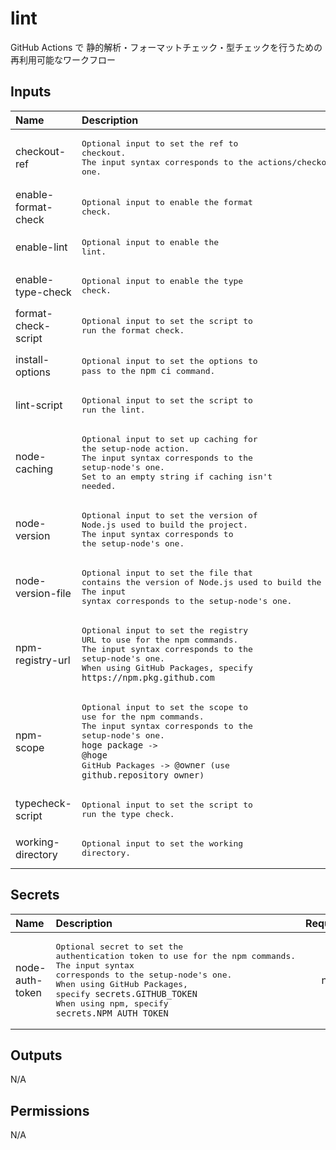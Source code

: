 # lint

GitHub Actions で 静的解析・フォーマットチェック・型チェックを行うための再利用可能なワークフロー

<!-- actdocs start -->

## Inputs

| Name                | Description                                                                                                                                                                                                                  | Type      | Default                  | Required |
| :------------------ | :--------------------------------------------------------------------------------------------------------------------------------------------------------------------------------------------------------------------------- | :-------- | :----------------------- | :------: |
| checkout-ref        | <pre>Optional input to set the ref to checkout.<br>The input syntax corresponds to the actions/checkout's one.</pre>                                                                                                         | `string`  | `${{ github.head_ref }}` |    no    |
| enable-format-check | <pre>Optional input to enable the format check.</pre>                                                                                                                                                                        | `boolean` | `false`                  |    no    |
| enable-lint         | <pre>Optional input to enable the lint.</pre>                                                                                                                                                                                | `boolean` | `true`                   |    no    |
| enable-type-check   | <pre>Optional input to enable the type check.</pre>                                                                                                                                                                          | `boolean` | `false`                  |    no    |
| format-check-script | <pre>Optional input to set the script to run the format check.</pre>                                                                                                                                                         | `string`  | `npm run format:check`   |    no    |
| install-options     | <pre>Optional input to set the options to pass to the `npm ci` command.</pre>                                                                                                                                                | `string`  | n/a                      |    no    |
| lint-script         | <pre>Optional input to set the script to run the lint.</pre>                                                                                                                                                                 | `string`  | `npm run lint`           |    no    |
| node-caching        | <pre>Optional input to set up caching for the setup-node action.<br>The input syntax corresponds to the setup-node's one.<br>Set to an empty string if caching isn't needed.</pre>                                           | `string`  | `npm`                    |    no    |
| node-version        | <pre>Optional input to set the version of Node.js used to build the project.<br>The input syntax corresponds to the setup-node's one.</pre>                                                                                  | `string`  | n/a                      |    no    |
| node-version-file   | <pre>Optional input to set the file that contains the version of Node.js used to build the project.<br>The input syntax corresponds to the setup-node's one.</pre>                                                           | `string`  | `.nvmrc`                 |    no    |
| npm-registry-url    | <pre>Optional input to set the registry URL to use for the npm commands.<br>The input syntax corresponds to the setup-node's one.<br>When using GitHub Packages, specify `https://npm.pkg.github.com`</pre>                  | `string`  | n/a                      |    no    |
| npm-scope           | <pre>Optional input to set the scope to use for the npm commands.<br>The input syntax corresponds to the setup-node's one.<br>`hoge package` -> `@hoge`<br>GitHub Packages -> `@owner` (use `github.repository_owner`)</pre> | `string`  | n/a                      |    no    |
| typecheck-script    | <pre>Optional input to set the script to run the type check.</pre>                                                                                                                                                           | `string`  | `npm run type-check`     |    no    |
| working-directory   | <pre>Optional input to set the working directory.</pre>                                                                                                                                                                      | `string`  | `.`                      |    no    |

## Secrets

| Name            | Description                                                                                                                                                                                                                                                        | Required |
| :-------------- | :----------------------------------------------------------------------------------------------------------------------------------------------------------------------------------------------------------------------------------------------------------------- | :------: |
| node-auth-token | <pre>Optional secret to set the authentication token to use for the npm commands.<br>The input syntax corresponds to the setup-node's one.<br>When using GitHub Packages, specify `secrets.GITHUB_TOKEN`<br>When using npm, specify `secrets.NPM_AUTH_TOKEN`</pre> |    no    |

## Outputs

N/A

## Permissions

N/A

<!-- actdocs end -->
